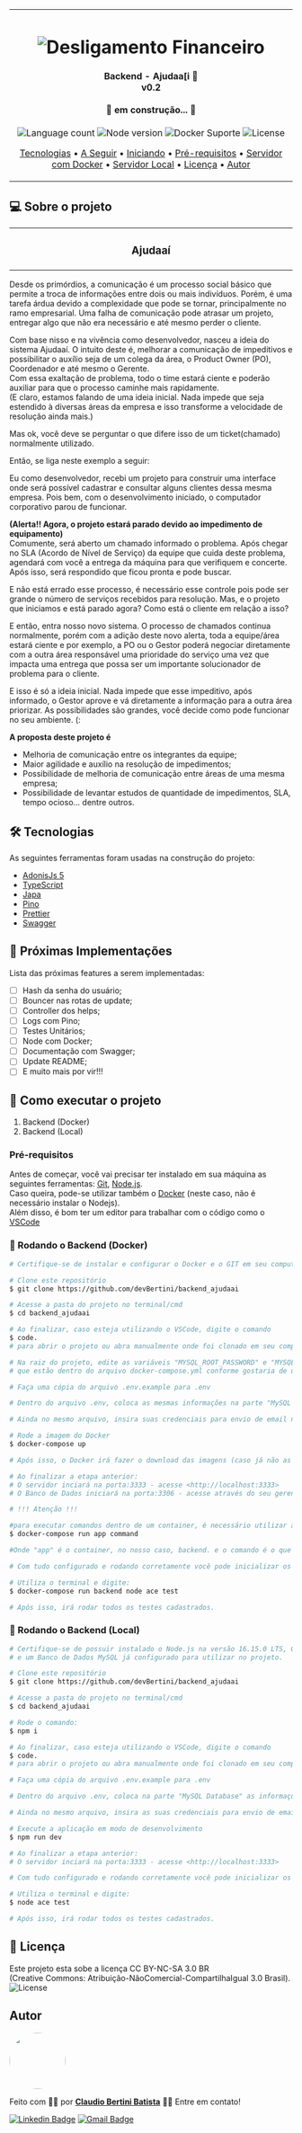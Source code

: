 <table align="center"><tr><td align="center" width="9999">
<h1 align="center">
    <img alt="Desligamento Financeiro" title="#Desligamento Financeiro" src="https://www.significadofacil.com/wp-content/uploads/2019/04/business-1000x500.jpg" />
</h1>

<h4 align="center"> 
	 Backend - Ajudaa[i 🚀<br> v0.2 <br><br> 🚧 em construção... 🚧
</h4>

<p align="center">
  <img alt="Language count" src="https://img.shields.io/badge/Linguagens-2-green">
  
  <img alt="Node version" src="https://img.shields.io/badge/Node-16.15.0%20LTS-green">
  
  <img alt="Docker Suporte" src="https://img.shields.io/badge/Docker-Partial-yellow">
  
  <img alt="License" src="https://img.shields.io/badge/license-CC%20BY--NC--SA%203.0-brightgreen">
  
</p>

<p align="center">
 <a href="#hammer_and_wrench-tecnologias">Tecnologias</a> •
 <a href="#triangular_flag_on_post-próximas-implementações">A Seguir</a> • 
 <a href="#rocket-como-executar-o-projeto">Iniciando</a> • 
 <a href="#pré-requisitos">Pré-requisitos</a> • 
 <a href="#game_die-rodando-o-backend-docker">Servidor com Docker</a> •
 <a href="#game_die-rodando-o-backend-local">Servidor Local</a> •
 <a href="#memo-licença">Licença</a> •
 <a href="#autor">Autor</a>
</p>
</td></tr></table>

## 💻 Sobre o projeto
<table align="center"><tr><td align="center" width="9999">
<h3 align="center"> 
  <b>Ajudaaí</b>
</h3>
</td></tr></table>

Desde os primórdios, a comunicação é um processo social básico que permite a troca de informações entre dois ou mais indivíduos. Porém, é uma tarefa árdua devido a complexidade que pode se tornar, principalmente no ramo empresarial. Uma falha de comunicação pode atrasar um projeto, entregar algo que não era necessário e até mesmo perder o cliente.

Com base nisso e na vivência como desenvolvedor, nasceu a ideia do sistema Ajudaaí. O intuito deste é, melhorar a comunicação de impeditivos e possibilitar o auxílio seja de um colega da área, o Product Owner (PO), Coordenador e até mesmo o Gerente. <br>Com essa exaltação de problema, todo o time estará ciente e poderão auxiliar para que o processo caminhe mais rapidamente. <br>(E claro, estamos falando de uma ideia inicial. Nada impede que seja estendido à diversas áreas da empresa e isso transforme a velocidade de resolução ainda mais.)

Mas ok, você deve se perguntar o que difere isso de um ticket(chamado) normalmente utilizado.

Então, se liga neste exemplo a seguir:

Eu como desenvolvedor, recebi um projeto para construir uma interface onde será possível cadastrar e consultar alguns clientes dessa mesma empresa. Pois bem, com o desenvolvimento iniciado, o computador corporativo parou de funcionar.
 
<b>(Alerta!! Agora, o projeto estará parado devido ao impedimento de equipamento)</b><br>
Comumente, será aberto um chamado informado o problema. Após chegar no SLA (Acordo de Nível de Serviço) da equipe que cuida deste problema, agendará com você a entrega da máquina para que verifiquem e concerte. Após isso, será respondido que ficou pronta e pode buscar. 

E não está errado esse processo, é necessário esse controle pois pode ser grande o número de serviços recebidos para resolução. Mas, e o projeto que iniciamos e está parado agora? Como está o cliente em relação a isso?

E então, entra nosso novo sistema. O processo de chamados continua normalmente, porém com a adição deste novo alerta, toda a equipe/área estará ciente e por exemplo, a PO ou o Gestor poderá negociar diretamente com a outra área responsável uma prioridade do serviço uma vez que impacta uma entrega que possa ser um importante solucionador de problema para o cliente.

E isso é só a ideia inicial. Nada impede que esse impeditivo, após informado, o Gestor aprove e vá diretamente a informação para a outra área priorizar. As possibilidades são grandes, você decide como pode funcionar no seu ambiente. (:

<b>A proposta deste projeto é</b>
- Melhoria de comunicação entre os integrantes da equipe;
- Maior agilidade e auxílio na resolução de impedimentos;
- Possibilidade de melhoria de comunicação entre áreas de uma mesma empresa;
- Possibilidade de levantar estudos de quantidade de impedimentos, SLA, tempo ocioso... dentre outros.

## :hammer_and_wrench: Tecnologias

As seguintes ferramentas foram usadas na construção do projeto:

- [AdonisJs 5](https://adonisjs.com/)
- [TypeScript](https://eslint.org/)
- [Japa](https://japa.dev//)
- [Pino](https://getpino.io/#/)
- [Prettier](https://prettier.io/)
- [Swagger](https://swagger.io/)

## :triangular_flag_on_post: Próximas Implementações

Lista das próximas features a serem implementadas:

- [ ] Hash da senha do usuário;
- [ ] Bouncer nas rotas de update;
- [ ] Controller dos helps;
- [ ] Logs com Pino;
- [ ] Testes Unitários;
- [ ] Node com Docker;
- [ ] Documentação com Swagger;
- [ ] Update README;
- [ ] E muito mais por vir!!!

## :rocket: Como executar o projeto

1. Backend (Docker)
2. Backend (Local)

### Pré-requisitos

Antes de começar, você vai precisar ter instalado em sua máquina as seguintes ferramentas:
[Git](https://git-scm.com), [Node.js][nodejs].<br>
Caso queira, pode-se utilizar também o [Docker](https://eslint.org/) (neste caso, não é necessário instalar o Nodejs).<br>
Além disso, é bom ter um editor para trabalhar com o código como o [VSCode][vscode]

### :game_die: Rodando o Backend (Docker)

```bash
# Certifique-se de instalar e configurar o Docker e o GIT em seu computador antes de continuar.

# Clone este repositório
$ git clone https://github.com/devBertini/backend_ajudaai

# Acesse a pasta do projeto no terminal/cmd
$ cd backend_ajudaai

# Ao finalizar, caso esteja utilizando o VSCode, digite o comando 
$ code.
# para abrir o projeto ou abra manualmente onde foi clonado em seu computador.

# Na raiz do projeto, edite as variáveis "MYSQL_ROOT_PASSWORD" e "MYSQL_DATABASE" 
# que estão dentro do arquivo docker-compose.yml conforme gostaria de utilizar.

# Faça uma cópia do arquivo .env.example para .env

# Dentro do arquivo .env, coloca as mesmas informações na parte "MySQL Database" que colocou na etapa anterior

# Ainda no mesmo arquivo, insira suas credenciais para envio de email na parte "Mail SMTP"

# Rode a imagem do Docker
$ docker-compose up

# Após isso, o Docker irá fazer o download das imagens (caso já não as possua) e instalará as dependências do projeto.

# Ao finalizar a etapa anterior:
# O servidor inciará na porta:3333 - acesse <http://localhost:3333>
# O Banco de Dados iniciará na porta:3306 - acesse através do seu gerenciador de Banco de Dados.

# !!! Atenção !!!

#para executar comandos dentro de um container, é necessário utilizar a seguinte estrutura de comandos:
$ docker-compose run app command

#Onde "app" é o container, no nosso caso, backend. e o comando é o que quer executar.

# Com tudo configurado e rodando corretamente você pode inicializar os testes automatizados.

# Utiliza o terminal e digite:
$ docker-compose run backend node ace test

# Após isso, irá rodar todos os testes cadastrados.
```

### :game_die: Rodando o Backend (Local)

```bash
# Certifique-se de possuir instalado o Node.js na versão 16.15.0 LTS, GIT
# e um Banco de Dados MySQL já configurado para utilizar no projeto.

# Clone este repositório
$ git clone https://github.com/devBertini/backend_ajudaai

# Acesse a pasta do projeto no terminal/cmd
$ cd backend_ajudaai

# Rode o comando:
$ npm i

# Ao finalizar, caso esteja utilizando o VSCode, digite o comando 
$ code.
# para abrir o projeto ou abra manualmente onde foi clonado em seu computador.

# Faça uma cópia do arquivo .env.example para .env

# Dentro do arquivo .env, coloca na parte "MySQL Database" as informações correspondentes ao seu Banco de Dados MySQL

# Ainda no mesmo arquivo, insira as suas credenciais para envio de email na parte "Mail SMTP"

# Execute a aplicação em modo de desenvolvimento
$ npm run dev

# Ao finalizar a etapa anterior:
# O servidor inciará na porta:3333 - acesse <http://localhost:3333>

# Com tudo configurado e rodando corretamente você pode inicializar os testes automatizados.

# Utiliza o terminal e digite:
$ node ace test

# Após isso, irá rodar todos os testes cadastrados.
```

## :memo: Licença

Este projeto esta sobe a licença CC BY-NC-SA 3.0 BR <br>(Creative Commons: Atribuição-NãoComercial-CompartilhaIgual 3.0 Brasil). <br><img alt="License" src="https://img.shields.io/badge/license-CC%20BY--NC--SA%203.0-brightgreen">

## Autor

<a href="https://www.linkedin.com/in/claudio-bertini/">
 <img style="border-radius: 50%;" src="https://media-exp1.licdn.com/dms/image/C4D03AQEZhXVdeCTaFw/profile-displayphoto-shrink_800_800/0/1612052000695?e=1660176000&v=beta&t=7URS9MoA1BAVQYPPA7SBMybXhzEQ5UPsav9jLCuJXD0" width="100px;" alt=""/>
 <br />
</a>

Feito com :weight_lifting_man: por <a href="https://www.linkedin.com/in/claudio-bertini/" title="Linkedin"><b>Claudio Bertini Batista</b></a> 👋🏽 Entre em contato!
<br>

[![Linkedin Badge](https://img.shields.io/badge/LinkedIn-0077B5?style=flat-square&logo=Linkedin&logoColor=white&link=https://www.linkedin.com/in/claudio-bertini/)](https://www.linkedin.com/in/claudio-bertini/) 
[![Gmail Badge](https://img.shields.io/badge/-Gmail-c14438?style=flat-square&logo=Gmail&logoColor=white&link=mailto:claudiobertini.comp@gmail.com)](mailto:claudiobertini.comp@gmail.com)

[nodejs]: https://nodejs.org/
[vscode]: https://code.visualstudio.com/
